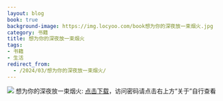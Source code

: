 ```yaml
---
layout: blog
book: true
background-image: https://img.locyoo.com/book想为你的深夜放一束烟火.jpg
category: 书籍
title: 想为你的深夜放一束烟火
tags:
- 书籍
- 生活
redirect_from:
  - /2024/03/想为你的深夜放一束烟火/
---
```

![](https://img.locyoo.com/book想为你的深夜放一束烟火.jpg)
想为你的深夜放一束烟火: <a name = "ref1" href="https://089m.com/f/50983618-1314175778-d81297?p=3619">点击下载</a>，访问密码请点击右上方“关于”自行查看